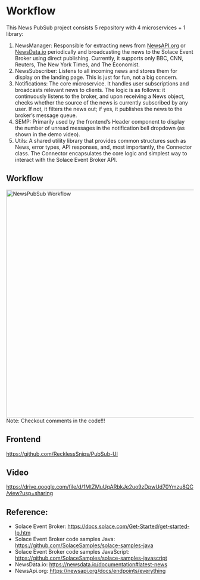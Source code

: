 # Workflow
 
This News PubSub project consists 5 repository with 4 microservices + 1 library:

1. NewsManager: Responsible for extracting news from [NewsAPI.org](https://newsapi.org/) or [NewsData.io](https://newsapi.org/) periodically and broadcasting the news to the Solace Event Broker using direct publishing. Currently, it supports only BBC, CNN, Reuters, The New York Times, and The Economist.
2. NewsSubscriber: Listens to all incoming news and stores them for display on the landing page. This is just for fun, not a big concern.
3. Notifications: The core microservice. It handles user subscriptions and broadcasts relevant news to clients. The logic is as follows: it continuously listens to the broker, and upon receiving a News object, checks whether the source of the news is currently subscribed by any user. If not, it filters the news out; if yes, it publishes the news to the broker’s message queue.
4. SEMP: Primarily used by the frontend’s Header component to display the number of unread messages in the notification bell dropdown (as shown in the demo video).
5. Utils: A shared utility library that provides common structures such as News, error types, API responses, and, most importantly, the Connector class. The Connector encapsulates the core logic and simplest way to interact with the Solace Event Broker API.

## Workflow
<img width="852" height="610" alt="NewsPubSub Workflow" src="https://github.com/user-attachments/assets/8d87464e-b8e4-4727-82ca-9c9edbf6d12d" />
Note: Checkout comments in the code!!!

## Frontend

https://github.com/RecklessSnips/PubSub-UI

## Video

https://drive.google.com/file/d/1MtZMuUqARbkJe2uo9zDpwUd70Ymzu8QC/view?usp=sharing

## Reference:
* Solace Event Broker: https://docs.solace.com/Get-Started/get-started-lp.htm
* Solace Event Broker code samples Java: https://github.com/SolaceSamples/solace-samples-java
* Solace Event Broker code samples JavaScript: https://github.com/SolaceSamples/solace-samples-javascript
* NewsData.io: https://newsdata.io/documentation#latest-news
* NewsApi.org: https://newsapi.org/docs/endpoints/everything
